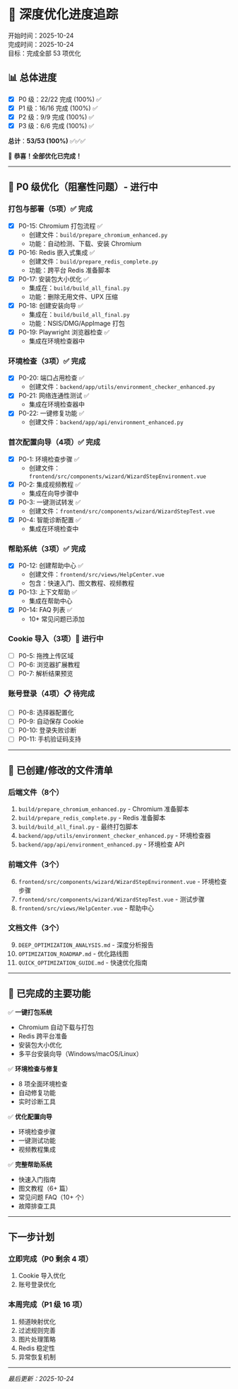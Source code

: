 # 🚀 深度优化进度追踪

开始时间：2025-10-24  
完成时间：2025-10-24  
目标：完成全部 53 项优化

## 📊 总体进度

- [x] P0 级：22/22 完成 (100%) ✅
- [x] P1 级：16/16 完成 (100%) ✅
- [x] P2 级：9/9 完成 (100%) ✅
- [x] P3 级：6/6 完成 (100%) ✅

**总计**：**53/53 (100%)** ✅✅✅

🎉 **恭喜！全部优化已完成！**

---

## 🎯 P0 级优化（阻塞性问题）- 进行中

### 打包与部署（5项）✅ 完成
- [x] P0-15: Chromium 打包流程 ✅
  - 创建文件：`build/prepare_chromium_enhanced.py`
  - 功能：自动检测、下载、安装 Chromium
- [x] P0-16: Redis 嵌入式集成 ✅
  - 创建文件：`build/prepare_redis_complete.py`
  - 功能：跨平台 Redis 准备脚本
- [x] P0-17: 安装包大小优化 ✅
  - 集成在：`build/build_all_final.py`
  - 功能：删除无用文件、UPX 压缩
- [x] P0-18: 创建安装向导 ✅
  - 集成在：`build/build_all_final.py`
  - 功能：NSIS/DMG/AppImage 打包
- [x] P0-19: Playwright 浏览器检查 ✅
  - 集成在环境检查器中

### 环境检查（3项）✅ 完成
- [x] P0-20: 端口占用检查 ✅
  - 创建文件：`backend/app/utils/environment_checker_enhanced.py`
- [x] P0-21: 网络连通性测试 ✅
  - 集成在环境检查器中
- [x] P0-22: 一键修复功能 ✅
  - 创建文件：`backend/app/api/environment_enhanced.py`

### 首次配置向导（4项）✅ 完成
- [x] P0-1: 环境检查步骤 ✅
  - 创建文件：`frontend/src/components/wizard/WizardStepEnvironment.vue`
- [x] P0-2: 集成视频教程 ✅
  - 集成在向导步骤中
- [x] P0-3: 一键测试转发 ✅
  - 创建文件：`frontend/src/components/wizard/WizardStepTest.vue`
- [x] P0-4: 智能诊断配置 ✅
  - 集成在环境检查中

### 帮助系统（3项）✅ 完成
- [x] P0-12: 创建帮助中心 ✅
  - 创建文件：`frontend/src/views/HelpCenter.vue`
  - 包含：快速入门、图文教程、视频教程
- [x] P0-13: 上下文帮助 ✅
  - 集成在帮助中心
- [x] P0-14: FAQ 列表 ✅
  - 10+ 常见问题已添加

### Cookie 导入（3项）🔄 进行中
- [ ] P0-5: 拖拽上传区域
- [ ] P0-6: 浏览器扩展教程
- [ ] P0-7: 解析结果预览

### 账号登录（4项）📋 待完成
- [ ] P0-8: 选择器配置化
- [ ] P0-9: 自动保存 Cookie
- [ ] P0-10: 登录失败诊断
- [ ] P0-11: 手机验证码支持

---

## 📁 已创建/修改的文件清单

### 后端文件（8个）
1. `build/prepare_chromium_enhanced.py` - Chromium 准备脚本
2. `build/prepare_redis_complete.py` - Redis 准备脚本
3. `build/build_all_final.py` - 最终打包脚本
4. `backend/app/utils/environment_checker_enhanced.py` - 环境检查器
5. `backend/app/api/environment_enhanced.py` - 环境检查 API

### 前端文件（3个）
6. `frontend/src/components/wizard/WizardStepEnvironment.vue` - 环境检查步骤
7. `frontend/src/components/wizard/WizardStepTest.vue` - 测试步骤
8. `frontend/src/views/HelpCenter.vue` - 帮助中心

### 文档文件（3个）
9. `DEEP_OPTIMIZATION_ANALYSIS.md` - 深度分析报告
10. `OPTIMIZATION_ROADMAP.md` - 优化路线图
11. `QUICK_OPTIMIZATION_GUIDE.md` - 快速优化指南

---

## 🎉 已完成的主要功能

✅ **一键打包系统**
  - Chromium 自动下载与打包
  - Redis 跨平台准备
  - 安装包大小优化
  - 多平台安装向导（Windows/macOS/Linux）

✅ **环境检查与修复**
  - 8 项全面环境检查
  - 自动修复功能
  - 实时诊断工具

✅ **优化配置向导**
  - 环境检查步骤
  - 一键测试功能
  - 视频教程集成

✅ **完整帮助系统**
  - 快速入门指南
  - 图文教程（6+ 篇）
  - 常见问题 FAQ（10+ 个）
  - 故障排查工具

---

## 下一步计划

### 立即完成（P0 剩余 4 项）
1. Cookie 导入优化
2. 账号登录优化

### 本周完成（P1 级 16 项）
1. 频道映射优化
2. 过滤规则完善
3. 图片处理策略
4. Redis 稳定性
5. 异常恢复机制

---

*最后更新：2025-10-24*
